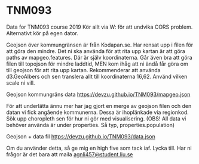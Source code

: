 # TNM093
Data for TNM093 course 2019
Kör allt via W: för att undvika CORS problem. 
Alternativt kör på egen dator.

Geojson över kommungränsen är från Kodapan.se. Har rensat upp i filen för att göra den mindre. 
Det ni ska använda för att rita upp kartan är att göra paths av mapgeo.features. Där är själv koordinaterna. 
Går även bra att göra filen till topojson för mindre laddtid, MEN kom ihåg att ni ändå får göra om till geojson för att rita upp kartan. 
Rekommenderar att använda d3.GeoAlbers och sen translera allt till koordinaterna 16,62.
Använd vilken scale ni vill. 

Geojson kommungräns data
https://devzu.github.io/TNM093/mapgeo.json

För att underlätta ännu mer har jag gjort en merge av geojson filen och den datan vi fick angående kommunerna. Dessa är ihoplänkade via regionkod.
Sök upp choropleth sen för hur ni gör med visualisering. 
(OBS! All data vi behöver använda är under properties. Så typ, properties.population) 

Geojson + data fil
https://devzu.github.io/TNM093/data.json

Om du använder detta, så ge mig en high five som tack iaf. 
Lycka till. Har ni frågor är det bara att maila agnli457@student.liu.se 
